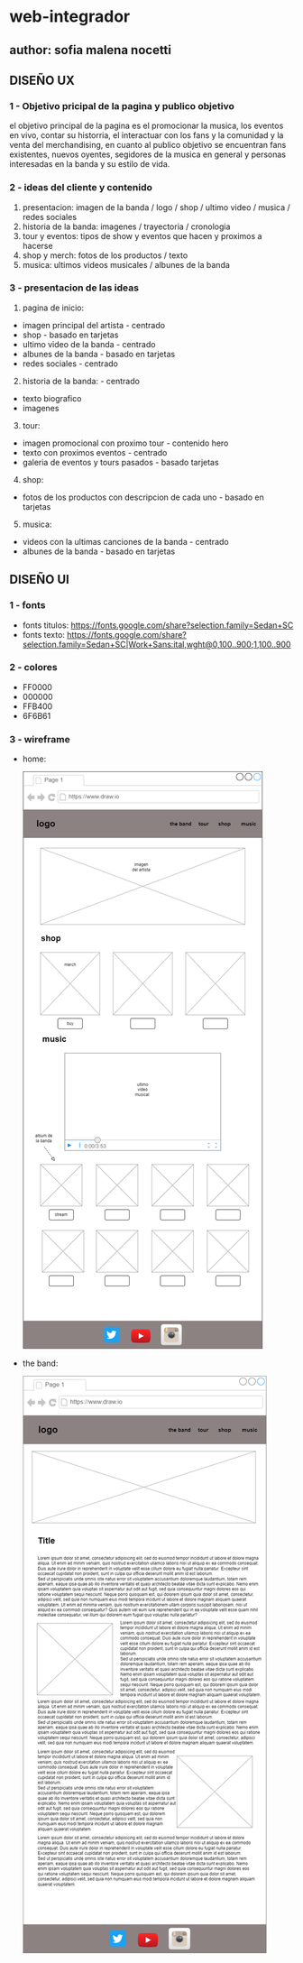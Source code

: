 # web-integrador
## author: sofia malena nocetti

## DISEÑO UX

 ### 1 - Objetivo pricipal de la pagina y publico objetivo 

  el objetivo principal de la pagina es el promocionar la musica, los eventos en vivo, contar su historria, el interactuar con los fans y la comunidad y la venta del merchandising, en cuanto al publico objetivo se encuentran fans existentes, nuevos oyentes, segidores de la musica en general y personas interesadas en la banda y su estilo de vida.

  ### 2 - ideas del cliente y contenido

  1. presentacion: imagen de la banda / logo / shop / ultimo video / musica / redes sociales
  2. historia de la banda: imagenes / trayectoria / cronologia 
  3. tour y eventos: tipos de show y eventos que hacen y proximos a hacerse 
  4. shop y merch: fotos de los productos / texto 
  5. musica: ultimos videos musicales / albunes de la banda


  ### 3 - presentacion de las ideas 

  1. pagina de inicio:
   + imagen principal del artista - centrado 
   + shop - basado en tarjetas 
   + ultimo video de la banda - centrado
   + albunes de la banda - basado en tarjetas 
   + redes sociales - centrado

  2. historia de la banda: - centrado 
   + texto biografico 
   + imagenes  
 
  3. tour:
   + imagen promocional con proximo tour - contenido hero
   + texto con proximos eventos - centrado 
   + galeria de eventos y tours pasados - basado tarjetas 

  4. shop:
   +  fotos de los productos con descripcion de cada uno - basado en tarjetas

  5. musica: 
   + videos con la ultimas canciones de la banda - centrado 
   + albunes de la banda - basado en tarjetas
   

## DISEÑO UI

### 1 - fonts

+ fonts titulos: https://fonts.google.com/share?selection.family=Sedan+SC
+ fonts texto: https://fonts.google.com/share?selection.family=Sedan+SC|Work+Sans:ital,wght@0,100..900;1,100..900

### 2 - colores 

+ FF0000
+ 000000
+ FFB400
+ 6F6B61

### 3 - wireframe 

+ home:
  
  ![wireframe home](/wireframe/wireframe%20integrador-home.png)

+ the band:
  
  ![wireframe banda](/wireframe/wireframe%20integrador-the%20band.drawio.png)

